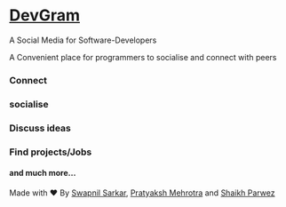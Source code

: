 # [DevGram](x.com)

A Social Media for Software-Developers

A Convenient place for programmers to socialise and connect with peers

### Connect

### socialise

### Discuss ideas

### Find projects/Jobs

#### and much more...

Made with ❤️ By [Swapnil Sarkar](https://www.linkedin.com/in/swapnil-sarkar1202/), [Pratyaksh Mehrotra](https://www.linkedin.com/in/pratyakshm/)
and [Shaikh Parwez](https://www.linkedin.com/in/shaikh-parwez-hasim-23681a10a/)
